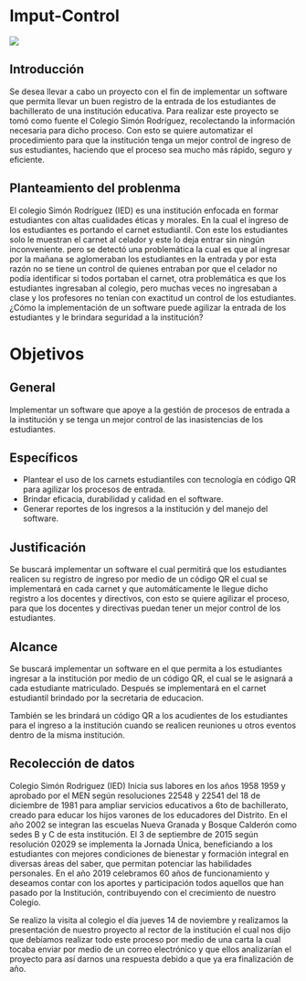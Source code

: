# Imput-Control

![](http://imgfz.com/i/jDvuxAm.jpeg)

## Introducción
Se desea llevar a cabo un proyecto con el fin de implementar un software que permita llevar un buen registro de la entrada de los estudiantes de bachillerato de una institución educativa. Para realizar este proyecto se tomó como fuente el Colegio Simón Rodríguez, recolectando la información necesaria para dicho proceso. Con esto se quiere automatizar el procedimiento para que la institución tenga un mejor control de ingreso de sus estudiantes, haciendo que el proceso sea mucho más rápido, seguro y eficiente.
## Planteamiento del problenma
El colegio Simón Rodríguez (IED) es una institución enfocada en formar estudiantes con altas cualidades éticas y morales. En la cual el ingreso de los estudiantes es portando el carnet estudiantil. Con este los estudiantes solo le muestran el carnet al celador y este lo deja entrar sin ningún inconveniente.
pero se detectó una problemática la cual es que al ingresar por la mañana se aglomeraban los estudiantes en la entrada y por esta razón no se tiene un control de quienes entraban por que el celador no podía identificar si todos portaban el carnet, otra problemática es que los estudiantes ingresaban al colegio, pero muchas veces no ingresaban a clase y los profesores no tenían con exactitud un control de los estudiantes.
¿Cómo la implementación de un software puede agilizar la entrada de los estudiantes y le brindara seguridad a la institución?
# Objetivos
## General
Implementar un software que apoye a la gestión de procesos de entrada a la institución y se tenga un mejor control de las inasistencias de los estudiantes.
## Específicos
- Plantear el uso de los carnets estudiantiles con tecnología en código QR para agilizar los procesos de entrada.
- Brindar eficacia, durabilidad y calidad en el software.
- Generar reportes de los ingresos a la institución y del manejo del software.
## Justificación
Se buscará implementar un software el cual permitirá que los estudiantes realicen su registro de ingreso por medio de un código QR el cual se implementará en cada carnet y que automáticamente le llegue dicho registro a los docentes y directivos, con esto se quiere agilizar el proceso, para que los docentes y directivas puedan tener un mejor control de los estudiantes.
## Alcance
Se buscará implementar un software en el que permita a los estudiantes ingresar a la institución por medio de un código QR, el cual se le asignará a cada estudiante matriculado. Después se implementará en el carnet estudiantil brindado por la secretaria de educacion.

También se les brindará un código QR a los acudientes de los estudiantes para el ingreso a la institución cuando se realicen reuniones u otros eventos dentro de la misma institución.
## Recolección de datos
Colegio Simón Rodriguez (IED)
Inicia sus labores en los años 1958 1959 y aprobado por el MEN según resoluciones 22548 y 22541 del 18 de diciembre de 1981 para ampliar servicios educativos a 6to de bachillerato, creado para educar los hijos varones de los educadores del Distrito. En el año 2002 se integran las escuelas Nueva Granada y Bosque Calderón como sedes B y C de esta institución. El 3 de septiembre de 2015 según resolución 02029 se implementa la Jornada Única, beneficiando a los estudiantes con mejores condiciones de bienestar y formación integral en diversas áreas del saber, que permitan potenciar las habilidades personales. En el año 2019 celebramos 60 años de funcionamiento y deseamos contar con los aportes y participación todos aquellos que han pasado por la Institución, contribuyendo con el crecimiento de nuestro Colegio.

Se realizo la visita al colegio el día jueves 14 de noviembre y realizamos la presentación de nuestro proyecto al rector de la institución el cual nos dijo que debíamos realizar todo este proceso por medio de una carta la cual tocaba enviar por medio de un correo electrónico y que ellos analizarían el proyecto para así darnos una respuesta debido a que ya era finalización de año.
